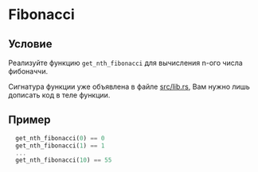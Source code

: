 # Fibonacci

## Условие

Реализуйте функцию `get_nth_fibonacci` для вычисления n-ого числа фибоначчи.

Сигнатура функции уже объявлена в файле [src/lib.rs](./src/lib.rs), Вам нужно лишь дописать код в теле функции.

## Пример

```rust
  get_nth_fibonacci(0) == 0
  get_nth_fibonacci(1) == 1
  ...
  get_nth_fibonacci(10) == 55
```

